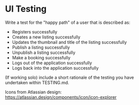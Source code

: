# UI Testing

Write a test for the "happy path" of a user that is described as:

- Registers successfully
- Creates a new listing successfully
- Updates the thumbnail and title of the listing successfully
- Publish a listing successfully
- Unpublish a listing successfully
- Make a booking successfully
- Logs out of the application successfully
- Logs back into the application successfully

(If working solo) include a short rationale of the testing you have undertaken within TESTING.md.

<!-- TODO: Icons from Atlassian design -->

Icons from Atlassian design: <https://atlassian.design/components/icon/icon-explorer>
